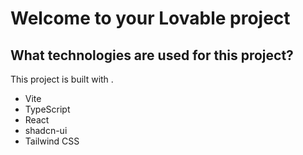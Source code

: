 # Welcome to your Lovable project

## What technologies are used for this project?

This project is built with .

- Vite
- TypeScript
- React
- shadcn-ui
- Tailwind CSS
